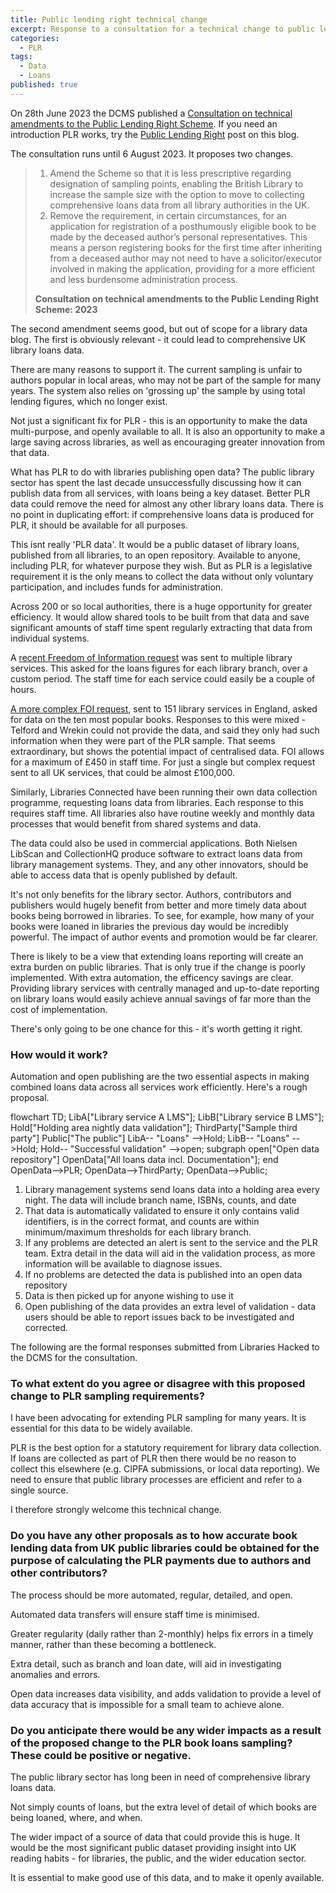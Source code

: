 ```yaml
---
title: Public lending right technical change
excerpt: Response to a consultation for a technical change to public lending right
categories:
  - PLR
tags:
  - Data
  - Loans
published: true
---
```


On 28th June 2023 the DCMS published a [Consultation on technical amendments to the Public Lending Right Scheme](https://www.gov.uk/government/consultations/consultation-on-technical-amendments-to-the-public-lending-right-scheme-2023/consultation-on-technical-amendments-to-the-public-lending-right-scheme-2023). If you need an introduction PLR works, try the [Public Lending Right](https://blog.librarydata.uk/public-lending-right/) post on this blog.

The consultation runs until 6 August 2023. It proposes two changes.

> 1. Amend the Scheme so that it is less prescriptive regarding designation of sampling points, enabling the British Library to increase the sample size with the option to move to collecting comprehensive loans data from all library authorities in the UK.
> 2. Remove the requirement, in certain circumstances, for an application for registration of a posthumously eligible book to be made by the deceased author’s personal representatives. This means a person registering books for the first time after inheriting from a deceased author may not need to have a solicitor/executor involved in making the application, providing for a more efficient and less burdensome administration process.
>
> **Consultation on technical amendments to the Public Lending Right Scheme: 2023**

The second amendment seems good, but out of scope for a library data blog. The first is obviously relevant - it could lead to comprehensive UK library loans data.

There are many reasons to support it. The current sampling is unfair to authors popular in local areas, who may not be part of the sample for many years. The system also relies on 'grossing up' the sample by using total lending figures, which no longer exist.

Not just a significant fix for PLR - this is an opportunity to make the data multi-purpose, and openly available to all. It is also an opportunity to make a large saving across libraries, as well as encouraging greater innovation from that data.

What has PLR to do with libraries publishing open data? The public library sector has spent the last decade unsuccessfully discussing how it can publish data from all services, with loans being a key dataset. Better PLR data could remove the need for almost any other library loans data. There is no point in duplicating effort: if comprehensive loans data is produced for PLR, it should be available for all purposes.

This isnt really 'PLR data'. It would be a public dataset of library loans, published from all libraries, to an open repository. Available to anyone, including PLR, for whatever purpose they wish. But as PLR is a legislative requirement it is the only means to collect the data without only voluntary participation, and includes funds for administration.

Across 200 or so local authorities, there is a huge opportunity for greater efficiency. It would allow shared tools to be built from that data and save significant amounts of staff time spent regularly extracting that data from individual systems.

A [recent Freedom of Information request](https://www.whatdotheyknow.com/request/request_for_total_book_issues_by_2) was sent to multiple library services. This asked for the loans figures for each library branch, over a custom period. The staff time for each service could easily be a couple of hours.

[A more complex FOI request](https://www.whatdotheyknow.com/request/top_10_most_popular_library_book_127), sent to 151 library services in England, asked for data on the ten most popular books. Responses to this were mixed - Telford and Wrekin could not provide the data, and said they only had such information when they were part of the PLR sample. That seems extraordinary, but shows the potential impact of centralised data. FOI allows for a maximum of £450 in staff time. For just a single but complex request sent to all UK services, that could be almost £100,000.

Similarly, Libraries Connected have been running their own data collection programme, requesting loans data from libraries. Each response to this requires staff time. All libraries also have routine weekly and monthly data processes that would benefit from shared systems and data.

The data could also be used in commercial applications. Both Nielsen LibScan and CollectionHQ produce software to extract loans data from library management systems. They, and any other innovators, should be able to access data that is openly published by default.

It's not only benefits for the library sector. Authors, contributors and publishers would hugely benefit from better and more timely data about books being borrowed in libraries. To see, for example, how many of your books were loaned in libraries the previous day would be incredibly powerful. The impact of author events and promotion would be far clearer.

There is likely to be a view that extending loans reporting will create an extra burden on public libraries. That is only true if the change is poorly implemented. With extra automation, the efficency savings are clear. Providing library services with centrally managed and up-to-date reporting on library loans would easily achieve annual savings of far more than the cost of implementation.

There's only going to be one chance for this - it's worth getting it right.

### How would it work?

Automation and open publishing are the two essential aspects in making combined loans data across all services work efficiently. Here's a rough proposal.

<div class="mermaid">
  flowchart TD;
      LibA["Library service A
        LMS"];
      LibB["Library service B
      LMS"];
      Hold["Holding area
        nightly data validation"];
      ThirdParty["Sample third party"]
      Public["The public"]
      LibA-- "Loans" -->Hold;
      LibB-- "Loans" -->Hold;
      Hold-- "Successful validation" -->open;
      subgraph open["Open data repository"]
      OpenData["All loans data
        incl. Documentation"];
      end
      OpenData-->PLR;
      OpenData-->ThirdParty;
      OpenData-->Public;
</div>

1. Library management systems send loans data into a holding area every night. The data will include branch name, ISBNs, counts, and date
2. That data is automatically validated to ensure it only contains valid identifiers, is in the correct format, and counts are within minimum/maximum thresholds for each library branch.
3. If any problems are detected an alert is sent to the service and the PLR team. Extra detail in the data will aid in the validation process, as more information will be available to diagnose issues.
4. If no problems are detected the data is published into an open data repository
5. Data is then picked up for anyone wishing to use it
6. Open publishing of the data provides an extra level of validation - data users should be able to report issues back to be investigated and corrected.

The following are the formal responses submitted from Libraries Hacked to the DCMS for the consultation.

### To what extent do you agree or disagree with this proposed change to PLR sampling requirements?

I have been advocating for extending PLR sampling for many years. It is essential for this data to be widely available.

PLR is the best option for a statutory requirement for library data collection. If loans are collected as part of PLR then there would be no reason to collect this elsewhere (e.g. CIPFA submissions, or local data reporting). We need to ensure that public library processes are efficient and refer to a single source.

I therefore strongly welcome this technical change.

### Do you have any other proposals as to how accurate book lending data from UK public libraries could be obtained for the purpose of calculating the PLR payments due to authors and other contributors?

The process should be more automated, regular, detailed, and open.

Automated data transfers will ensure staff time is minimised.

Greater regularity (daily rather than 2-monthly) helps fix errors in a timely manner, rather than these becoming a bottleneck.

Extra detail, such as branch and loan date, will aid in investigating anomalies and errors.

Open data increases data visibility, and adds validation to provide a level of data accuracy that is impossible for a small team to achieve alone.

### Do you anticipate there would be any wider impacts as a result of the proposed change to the PLR book loans sampling? These could be positive or negative.

The public library sector has long been in need of comprehensive library loans data.

Not simply counts of loans, but the extra level of detail of which books are being loaned, where, and when.

The wider impact of a source of data that could provide this is huge. It would be the most significant public dataset providing insight into UK reading habits - for libraries, the public, and the wider education sector.

It is essential to make good use of this data, and to make it openly available.
